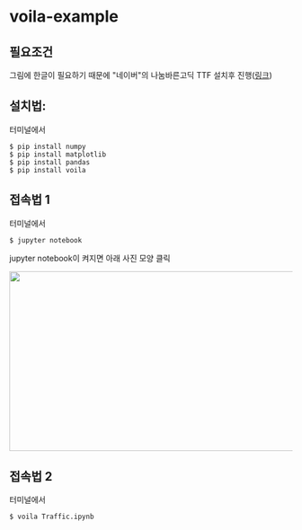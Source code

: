 # voila-example

## 필요조건

그림에 한글이 필요하기 때문에 "네이버"의 나눔바른고딕 TTF 설치후 진행([링크](https://hangeul.naver.com/font))

## 설치법: 

터미널에서

```
$ pip install numpy
$ pip install matplotlib
$ pip install pandas
$ pip install voila
```

## 접속법 1

터미널에서

```
$ jupyter notebook
```

jupyter notebook이 켜지면 아래 사진 모양 클릭

<img src="https://drive.google.com/uc?id=1sK-6PYqrUodwHHym8717utRZb3PJhj1Z" width="640" height="320">

## 접속법 2

터미널에서

```
$ voila Traffic.ipynb
```


